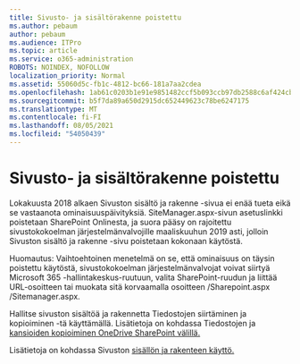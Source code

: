 ```yaml
---
title: Sivusto- ja sisältörakenne poistettu
ms.author: pebaum
author: pebaum
ms.audience: ITPro
ms.topic: article
ms.service: o365-administration
ROBOTS: NOINDEX, NOFOLLOW
localization_priority: Normal
ms.assetid: 55060d5c-fb1c-4812-bc66-181a7aa2cdea
ms.openlocfilehash: 1ab61c0203b1e91e9851482ccf5b093ccb97db2588c6af424cbf24c51e7fbcda
ms.sourcegitcommit: b5f7da89a650d2915dc652449623c78be6247175
ms.translationtype: MT
ms.contentlocale: fi-FI
ms.lasthandoff: 08/05/2021
ms.locfileid: "54050439"
---
```

# <a name="site-and-content-structure-removed"></a>Sivusto- ja sisältörakenne poistettu

Lokakuusta 2018 alkaen Sivuston sisältö ja rakenne -sivua ei enää tueta eikä se vastaanota ominaisuuspäivityksiä. SiteManager.aspx-sivun asetuslinkki poistetaan SharePoint Onlinesta, ja suora pääsy on rajoitettu sivustokokoelman järjestelmänvalvojille maaliskuuhun 2019 asti, jolloin Sivuston sisältö ja rakenne -sivu poistetaan kokonaan käytöstä. 

Huomautus: Vaihtoehtoinen menetelmä on se, että ominaisuus on täysin poistettu käytöstä, sivustokokoelman järjestelmänvalvojat voivat siirtyä Microsoft 365 -hallintakeskus-ruutuun, valita SharePoint-ruudun ja liittää URL-osoitteen tai muokata sitä korvaamalla osoitteen /Sharepoint.aspx /Sitemanager.aspx. 


Hallitse sivuston sisältöä ja rakennetta Tiedostojen siirtäminen ja kopioiminen -tä käyttämällä. Lisätietoja on kohdassa Tiedostojen ja [kansioiden kopioiminen OneDrive SharePoint välillä.](https://support.office.com/article/copy-files-and-folders-between-onedrive-and-sharepoint-sites-67a6323e-7fd4-4254-99a8-35613492a82f) 

Lisätietoja on kohdassa Sivuston [sisällön ja rakenteen käyttö.](https://support.office.com/article/Work-with-site-content-and-structure-30fcaad9-02b1-4347-8b03-e1ccc5a4c19f)
